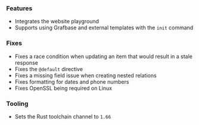 ### Features

- Integrates the website playground
- Supports using Grafbase and external templates with the `init` command

### Fixes

- Fixes a race condition when updating an item that would result in a stale response
- Fixes the `@default` directive
- Fixes a missing field issue when creating nested relations
- Fixes formatting for dates and phone numbers
- Fixes OpenSSL being required on Linux

### Tooling

- Sets the Rust toolchain channel to `1.66`
